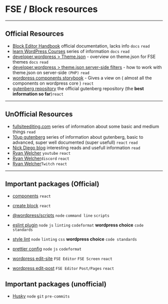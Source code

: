 # FSE / Block resources

---

## Official Resources

- [Block Editor Handbook](https://developer.wordpress.org/block-editor/) official documentation, lacks info `docs` `read`
- [learn WordPress Courses](https://learn.wordpress.org/courses/#developing-with-wordpress) series of information `docs` `read`
- [developer.wordpress > Theme.json](https://developer.wordpress.org/block-editor/reference-guides/theme-json-reference/theme-json-living/) - overview on theme.json for FSE themes `docs` `read`
- [developer.wordpress > theme.json server-side filters](https://developer.wordpress.org/news/2023/07/05/how-to-modify-theme-json-data-using-server-side-filters/) - how to work with theme.json on server-side `(PHP)` `read`
- [wordpress components storybook](https://wordpress.github.io/gutenberg/?path=/docs/docs-introduction--page) - Gives a view on ( almost all the components on wordpress core ) `react`
- [gutenberg repository](https://github.com/WordPress/gutenberg) the official gutenberg repository (the **best information so far**)`react`

---

## UnOfficial Resources

- [fullsiteediting.com](https://fullsiteediting.com/courses/full-site-editing-for-theme-developers/) series of information about some basic and medium things `read`
- [10up gutenberg](https://gutenberg.10up.com/) series of information about gutenberg, basic to advanced, super well documented (super usefull) `react` `read`
- [Nick Diego blog](https://nickdiego.com/writing/) interesting reads and usefull information `read`
- [Ryan Welcher](https://www.youtube.com/@RyanWelcherCodes/videos) `youtube` `react`
- [Ryan Welcher](https://discord.com/invite/RYtFaYbMRM)`discord` `react`
- [Ryan Welcher](https://www.twitch.tv/ryanwelchercodes)`Twitch` `react`

---

## Important packages (Official)

- [components](https://github.com/WordPress/gutenberg/tree/trunk/packages/components) `react`
- [create block](https://github.com/WordPress/gutenberg/tree/trunk/packages/create-block) `react`
- [@wordpress/scripts](https://github.com/WordPress/gutenberg/tree/trunk/packages/scripts) `node` `command line` `scripts`
- [eslint plugin](https://github.com/WordPress/gutenberg/tree/trunk/packages/eslint-plugin) `node` `js` `linting` `codeformat` **wordpress choice** `code standards`
- [style lint](https://github.com/WordPress/gutenberg/tree/trunk/packages/stylelint-config) `node` `linting` `css` **wordpress choice** `code standards`
- [prettier config](https://github.com/WordPress/gutenberg/tree/trunk/packages/prettier-config) `node` `js` `codeformat`

- [wordpress edit-site](https://github.com/WordPress/gutenberg/tree/trunk/packages/edit-site) `FSE Editor` `FSE Screen` `react`
- [wordpress edit-post](https://github.com/WordPress/gutenberg/tree/trunk/packages/edit-post) `FSE Editor` `Post/Pages` `react`

## Important packages (unofficial)

- [Husky](https://typicode.github.io/husky/) `node` `git` `pre-commits`
